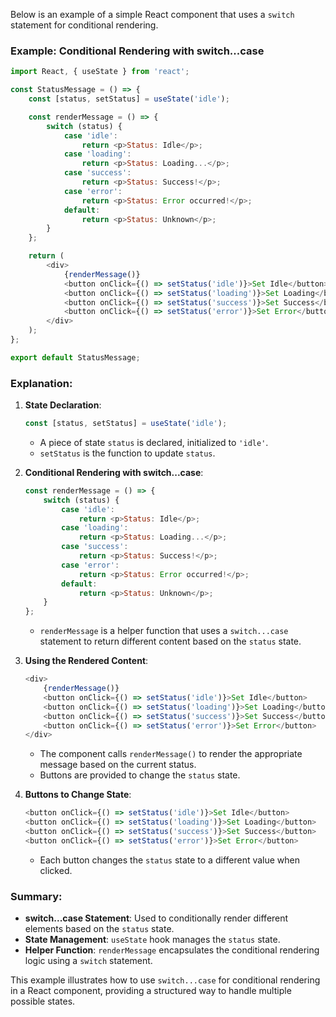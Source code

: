 Below is an example of a simple React component that uses a `switch` statement for conditional rendering.

### Example: Conditional Rendering with switch...case

```javascript
import React, { useState } from 'react';

const StatusMessage = () => {
    const [status, setStatus] = useState('idle');

    const renderMessage = () => {
        switch (status) {
            case 'idle':
                return <p>Status: Idle</p>;
            case 'loading':
                return <p>Status: Loading...</p>;
            case 'success':
                return <p>Status: Success!</p>;
            case 'error':
                return <p>Status: Error occurred!</p>;
            default:
                return <p>Status: Unknown</p>;
        }
    };

    return (
        <div>
            {renderMessage()}
            <button onClick={() => setStatus('idle')}>Set Idle</button>
            <button onClick={() => setStatus('loading')}>Set Loading</button>
            <button onClick={() => setStatus('success')}>Set Success</button>
            <button onClick={() => setStatus('error')}>Set Error</button>
        </div>
    );
};

export default StatusMessage;
```

### Explanation:

1. **State Declaration**:
    ```javascript
    const [status, setStatus] = useState('idle');
    ```
    - A piece of state `status` is declared, initialized to `'idle'`.
    - `setStatus` is the function to update `status`.

2. **Conditional Rendering with switch...case**:
    ```javascript
    const renderMessage = () => {
        switch (status) {
            case 'idle':
                return <p>Status: Idle</p>;
            case 'loading':
                return <p>Status: Loading...</p>;
            case 'success':
                return <p>Status: Success!</p>;
            case 'error':
                return <p>Status: Error occurred!</p>;
            default:
                return <p>Status: Unknown</p>;
        }
    };
    ```
    - `renderMessage` is a helper function that uses a `switch...case` statement to return different content based on the `status` state.

3. **Using the Rendered Content**:
    ```javascript
    <div>
        {renderMessage()}
        <button onClick={() => setStatus('idle')}>Set Idle</button>
        <button onClick={() => setStatus('loading')}>Set Loading</button>
        <button onClick={() => setStatus('success')}>Set Success</button>
        <button onClick={() => setStatus('error')}>Set Error</button>
    </div>
    ```
    - The component calls `renderMessage()` to render the appropriate message based on the current status.
    - Buttons are provided to change the `status` state.

4. **Buttons to Change State**:
    ```javascript
    <button onClick={() => setStatus('idle')}>Set Idle</button>
    <button onClick={() => setStatus('loading')}>Set Loading</button>
    <button onClick={() => setStatus('success')}>Set Success</button>
    <button onClick={() => setStatus('error')}>Set Error</button>
    ```
    - Each button changes the `status` state to a different value when clicked.

### Summary:

- **switch...case Statement**: Used to conditionally render different elements based on the `status` state.
- **State Management**: `useState` hook manages the `status` state.
- **Helper Function**: `renderMessage` encapsulates the conditional rendering logic using a `switch` statement.

This example illustrates how to use `switch...case` for conditional rendering in a React component, providing a structured way to handle multiple possible states.